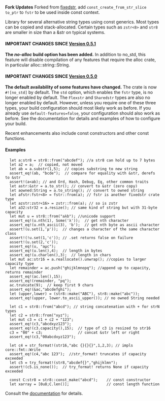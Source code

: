 
**Fork Updates**
Forked from [fixedstr](https://github.com/chuckcscccl/fixedstr/), add `const_create_from_str_slice` `to_ptr` to `fstr` to be
used inside const context.

Library for several alternative string types using const generics.
Most types can be copied and stack-allocated.  Certain types such as
`zstr<8>` and `str8` are smaller in size than a &str on typical
systems.

#### IMPORTANT CHANGES SINCE [Version 0.5.1](https://docs.rs/fixedstr/0.5.1/fixedstr/)

**The *no-alloc* build option has been added.**  In addition to no_std, this feature
will disable compilation of any features that require the alloc crate, in particular
alloc::string::String.

#### IMPORTANT CHANGES SINCE [Version 0.5.0](https://docs.rs/fixedstr/0.5.0/fixedstr/)

**The default availability of some features have changed.** The crate
is now `#![no_std]` by default.  The `std` option, which enables the
`fstr` type, is no longer enabled by default.  The `Flexstr` and
`Sharedstr` types are also no longer enabled by default.  However,
unless you require one of these three types, your build configuration
should most likely work as before.  If you already use
`default-features=false`, your configuration should also work as
before.  See the documentation for details and examples of how to
configure your build.

Recent enhancements also include const constructors and other const functions.

#### Examples
```
  let a:str8 = str8::from("abcdef"); //a str8 can hold up to 7 bytes
  let a2 = a;  // copied, not moved
  let ab = a.substr(1,5);  // copies substring to new string
  assert_eq!(ab, "bcde");  // compare for equality with &str, derefs to &str
  assert!(a<ab); // and Ord, Hash, Debug, Eq, other common traits
  let astr:&str = a.to_str(); // convert to &str (zero copy)
  let aowned:String = a.to_string(); // convert to owned string
  let afstr:fstr<8> = fstr::from(a); // fstr is another fixedstr crate type
  let azstr:zstr<16> = zstr::from(a); // so is zstr
  let a32:str32 = a.resize(); // same kind of string but with 31-byte capacity  
  let mut u = str8::from("aλb"); //unicode support
  assert_eq!(u.nth(1), Some('λ'));  // get nth character
  assert_eq!(u.nth_ascii(3), 'b');  // get nth byte as ascii character
  assert!(u.set(1,'μ'));  // changes a character of the same character class
  assert!(!u.set(1,'c')); // .set returns false on failure
  assert!(u.set(2,'c'));
  assert_eq!(u, "aμc");
  assert_eq!(u.len(),4);  // length in bytes
  assert_eq!(u.charlen(),3);  // length in chars
  let mut ac:str16 = a.reallocate().unwrap(); //copies to larger capacity type
  let remainder = ac.push("ghijklmnopq"); //append up to capacity, returns remainder
  assert_eq!(ac.len(),15);
  assert_eq!(remainder, "pq");
  ac.truncate(9);  // keep first 9 chars
  assert_eq!(&ac,"abcdefghi");
  let (upper,lower) = (str8::make("ABC"), str8::make("abc"));
  assert_eq!(upper, lower.to_ascii_upper()); // no owned String needed

  let c1 = str8::from("abcd"); // string concatenation with + for strN types  
  let c2 = str8::from("xyz");
  let mut c3 = c1 + c2 + "123";           
  assert_eq!(c3,"abcdxyz123");
  assert_eq!(c3.capacity(),15);  // type of c3 is resized to str16
  c3 = "00" + c3;                // concat &str left or right
  assert_eq!(c3,"00abcdxyz123");

  let c4 = str_format!(str16,"abc {}{}{}",1,2,3); // impls core::fmt::Write
  assert_eq!(c4,"abc 123");  //str_format! truncates if capacity exceeded
  let c5 = try_format!(str8,"abcdef{}","ghijklmn");
  assert!(c5.is_none());  // try_format! returns None if capacity exceeded

  const C:str8 = str8::const_make("abcd");    // const constructor
  let xarray = [0u8;C.len()];                 // const length function
```

Consult the [documentation](https://docs.rs/fixedstr/latest/fixedstr/) for details.
